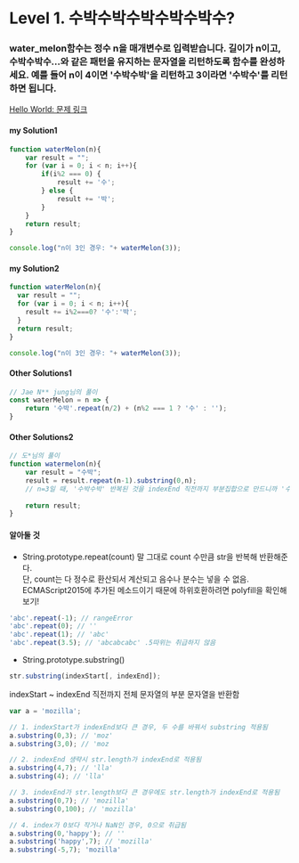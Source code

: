 # Level 1. 수박수박수박수박수박수?

### water_melon함수는 정수 n을 매개변수로 입력받습니다. 길이가 n이고, 수박수박수...와 같은 패턴을 유지하는 문자열을 리턴하도록 함수를 완성하세요. 예를 들어 n이 4이면 '수박수박'을 리턴하고 3이라면 '수박수'를 리턴하면 됩니다.

[Hello World: 문제 링크](http://tryhelloworld.co.kr/challenge_codes/107) 

#### my Solution1 
```javascript
function waterMelon(n){
    var result = "";
    for (var i = 0; i < n; i++){
        if(i%2 === 0) {
            result += '수';
        } else {
            result += '박';
        }
    }
    return result;
}

console.log("n이 3인 경우: "+ waterMelon(3));
```

#### my Solution2
```javascript
function waterMelon(n){
  var result = "";
  for (var i = 0; i < n; i++){
  	result += i%2===0? '수':'박';
  }
  return result;
}

console.log("n이 3인 경우: "+ waterMelon(3));
```

#### Other Solutions1
```javascript
// Jae N** jung님의 풀이
const waterMelon = n => {
    return '수박'.repeat(n/2) + (n%2 === 1 ? '수' : '');
}
```

#### Other Solutions2
```javascript
// 도*님의 풀이
function watermelon(n){
    var result = "수박";
    result = result.repeat(n-1).substring(0,n); 
    // n=3일 때, '수박수박' 반복된 것을 indexEnd 직전까지 부분집합으로 만드니까 '수박수'가 나옴
    
    return result;
}
```

####  알아둘 것
- String.prototype.repeat(count)
말 그대로 count 수만큼 str을 반복해 반환해준다.  
단, count는 다 정수로 환산되서 계산되고 음수나 분수는 넣을 수 없음.  
ECMAScript2015에 추가된 메소드이기 때문에 하위호환하려면 polyfill을 확인해보기!
```javascript
'abc'.repeat(-1); // rangeError
'abc'.repeat(0); // ''
'abc'.repeat(1); // 'abc'
'abc'.repeat(3.5); // 'abcabcabc' .5따위는 취급하지 않음
```

- String.prototype.substring()
```javascript
str.substring(indexStart[, indexEnd]);
```
indexStart ~ indexEnd 직전까지 전체 문자열의 부분 문자열을 반환함

```javascript
var a = 'mozilla';

// 1. indexStart가 indexEnd보다 큰 경우, 두 수를 바꿔서 substring 적용됨
a.substring(0,3); // 'moz'
a.substring(3,0); // 'moz

// 2. indexEnd 생략시 str.length가 indexEnd로 적용됨
a.substring(4,7); // 'lla'
a.substring(4); // 'lla'

// 3. indexEnd가 str.length보다 큰 경우에도 str.length가 indexEnd로 적용됨
a.substring(0,7); // 'mozilla'
a.substring(0,100); // 'mozilla'

// 4. index가 0보다 작거나 NaN인 경우, 0으로 취급됨
a.substring(0,'happy'); // ''
a.substring('happy',7); // 'mozilla'
a.substring(-5,7); 'mozilla'
```


